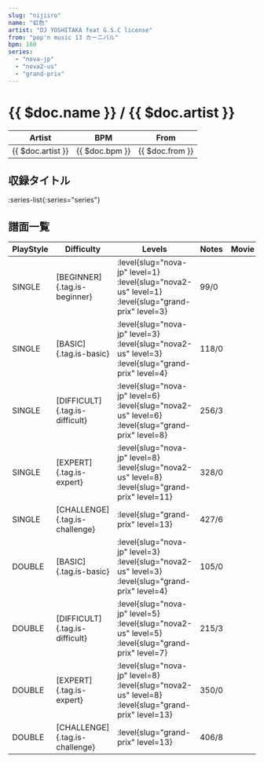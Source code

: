 ```yaml
---
slug: "nijiiro"
name: "虹色"
artist: "DJ YOSHITAKA feat G.S.C license"
from: "pop'n music 13 カーニバル"
bpm: 160
series:
  - "nova-jp"
  - "nova2-us"
  - "grand-prix"
---
```


# {{ $doc.name }} / {{ $doc.artist }}

|Artist|BPM|From|
|------|---|----|
|{{ $doc.artist }}|{{ $doc.bpm }}|{{ $doc.from }}|

## 収録タイトル

:series-list{:series="series"}

## 譜面一覧

|PlayStyle|Difficulty|Levels|Notes|Movie|
|---------|----------|------|-----|-----|
|SINGLE|[BEGINNER]{.tag.is-beginner}|<div class="field is-grouped is-grouped-multiline"> :level{slug="nova-jp" level=1} :level{slug="nova2-us" level=1} :level{slug="grand-prix" level=3}</div>|99/0||
|SINGLE|[BASIC]{.tag.is-basic}|<div class="field is-grouped is-grouped-multiline"> :level{slug="nova-jp" level=3} :level{slug="nova2-us" level=3} :level{slug="grand-prix" level=4}</div>|118/0||
|SINGLE|[DIFFICULT]{.tag.is-difficult}|<div class="field is-grouped is-grouped-multiline"> :level{slug="nova-jp" level=6} :level{slug="nova2-us" level=6} :level{slug="grand-prix" level=8}</div>|256/3||
|SINGLE|[EXPERT]{.tag.is-expert}|<div class="field is-grouped is-grouped-multiline"> :level{slug="nova-jp" level=8} :level{slug="nova2-us" level=8} :level{slug="grand-prix" level=11}</div>|328/0||
|SINGLE|[CHALLENGE]{.tag.is-challenge}|<div class="field is-grouped is-grouped-multiline"> :level{slug="grand-prix" level=13}</div>|427/6||
|DOUBLE|[BASIC]{.tag.is-basic}|<div class="field is-grouped is-grouped-multiline"> :level{slug="nova-jp" level=3} :level{slug="nova2-us" level=3} :level{slug="grand-prix" level=4}</div>|105/0||
|DOUBLE|[DIFFICULT]{.tag.is-difficult}|<div class="field is-grouped is-grouped-multiline"> :level{slug="nova-jp" level=5} :level{slug="nova2-us" level=5} :level{slug="grand-prix" level=7}</div>|215/3||
|DOUBLE|[EXPERT]{.tag.is-expert}|<div class="field is-grouped is-grouped-multiline"> :level{slug="nova-jp" level=8} :level{slug="nova2-us" level=8} :level{slug="grand-prix" level=13}</div>|350/0||
|DOUBLE|[CHALLENGE]{.tag.is-challenge}|<div class="field is-grouped is-grouped-multiline"> :level{slug="grand-prix" level=13}</div>|406/8||
